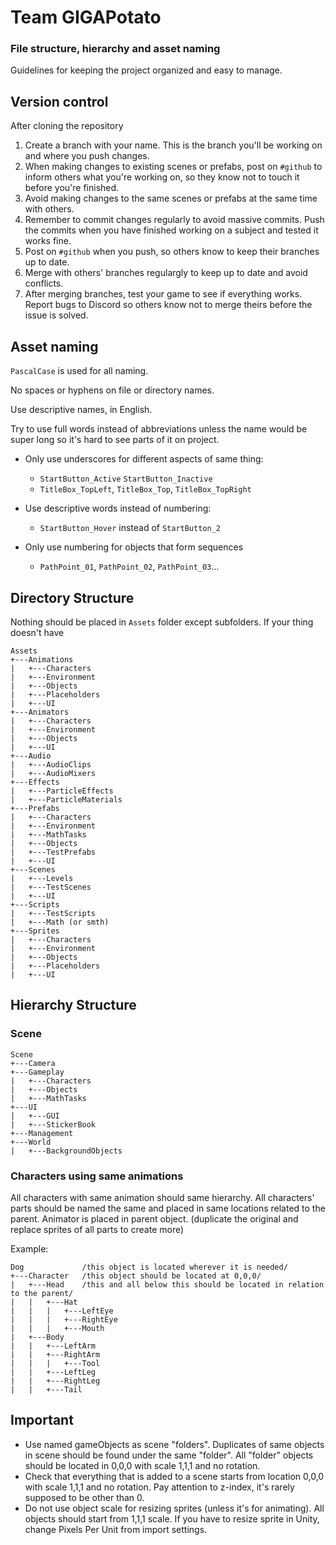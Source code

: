 # Team GIGAPotato
### File structure, hierarchy and asset naming

Guidelines for keeping the project organized and easy to manage.

## Version control
After cloning the repository
1. Create a branch with your name. This is the branch you'll be working on and where you push changes.
3. When making changes to existing scenes or prefabs, post on `#github` to inform others what you're working on, so they know not to touch it before you're finished.
4. Avoid making changes to the same scenes or prefabs at the same time with others.
5. Remember to commit changes regularly to avoid massive commits. Push the commits when you have finished working on a subject and tested it works fine.
6. Post on `#github` when you push, so others know to keep their branches up to date.
7. Merge with others' branches regulargly to keep up to date and avoid conflicts.
8. After merging branches, test your game to see if everything works. Report bugs to Discord so others know not to merge theirs before the issue is solved.

## Asset naming

`PascalCase` is used for all naming.

No spaces or hyphens on file or directory names.

Use descriptive names, in English.

Try to use full words instead of abbreviations unless the name would be super long so it's hard to see parts of it on project.

-	Only use underscores for different aspects of same thing:
    -	`StartButton_Active` `StartButton_Inactive`
    -	`TitleBox_TopLeft`, `TitleBox_Top`, `TitleBox_TopRight`

- Use descriptive words instead of numbering:
    - `StartButton_Hover` instead of `StartButton_2`

-	Only use numbering for objects that form sequences
    -	`PathPoint_01`, `PathPoint_02`, `PathPoint_03`...

## Directory Structure
Nothing should be placed in `Assets` folder except subfolders. If your thing doesn't have

```
Assets
+---Animations
|   +---Characters
|   +---Environment
|   +---Objects
|   +---Placeholders
|   +---UI
+---Animators
|   +---Characters
|   +---Environment
|   +---Objects
|   +---UI
+---Audio
|   +---AudioClips
|   +---AudioMixers
+---Effects
|   +---ParticleEffects
|   +---ParticleMaterials
+---Prefabs
|   +---Characters
|   +---Environment
|   +---MathTasks
|   +---Objects
|   +---TestPrefabs
|   +---UI
+---Scenes
|   +---Levels
|   +---TestScenes
|   +---UI
+---Scripts
|   +---TestScripts
|   +---Math (or smth)
+---Sprites
|   +---Characters
|   +---Environment
|   +---Objects
|   +---Placeholders
|   +---UI
```

## Hierarchy Structure
### Scene
```
Scene
+---Camera
+---Gameplay
|   +---Characters
|   +---Objects
|   +---MathTasks
+---UI
|   +---GUI
|   +---StickerBook
+---Management
+---World
|   +---BackgroundObjects
```

### Characters using same animations
All characters with same animation should same hierarchy. All characters' parts should be named the same and placed in same locations related to the parent. Animator is placed in parent object. (duplicate the original and replace sprites of all parts to create more) 

Example:

```
Dog             /this object is located wherever it is needed/
+---Character   /this object should be located at 0,0,0/
|   +---Head    /this and all below this should be located in relation to the parent/
|   |   +---Hat
|   |   |   +---LeftEye 
|   |   |   +---RightEye
|   |   |   +---Mouth
|   +---Body
|   |   +---LeftArm
|   |   +---RightArm
|   |   |   +---Tool
|   |   +---LeftLeg
|   |   +---RightLeg
|   |   +---Tail
```

## Important

- Use named gameObjects as scene "folders". Duplicates of same objects in scene should be found under the same "folder". All "folder" objects should be located in 0,0,0 with scale 1,1,1 and no rotation.
- Check that everything that is added to a scene starts from location 0,0,0 with scale 1,1,1 and no rotation. Pay attention to z-index, it's rarely supposed to be other than 0.
- Do not use object scale for resizing sprites (unless it's for animating). All objects should start from 1,1,1 scale. If you have to resize sprite in Unity, change Pixels Per Unit from import settings.
